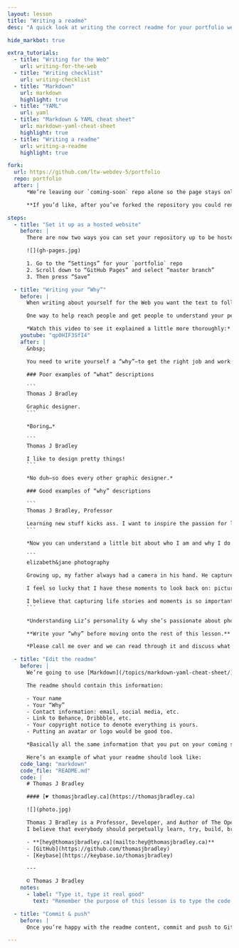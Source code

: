 ```yaml
---
layout: lesson
title: "Writing a readme"
desc: "A quick look at writing the correct readme for your portfolio website that’s hosted on GitHub."

hide_markbot: true

extra_tutorials:
  - title: "Writing for the Web"
    url: writing-for-the-web
  - title: "Writing checklist"
    url: writing-checklist
  - title: "Markdown"
    url: markdown
    highlight: true
  - title: "YAML"
    url: yaml
  - title: "Markdown & YAML cheat sheet"
    url: markdown-yaml-cheat-sheet
    highlight: true
  - title: "Writing a readme"
    url: writing-a-readme
    highlight: true

fork:
  url: https://github.com/ltw-webdev-5/portfolio
  repo: portfolio
  after: |
      *We’re leaving our `coming-soon` repo alone so the page stays online.*

      **If you’d like, after you’ve forked the repository you could rename it in the “Settings” tab to something more descriptive, e.g. `thomasjbradley.ca`**

steps:
  - title: "Set it up as a hosted website"
    before: |
      There are now two ways you can set your repository up to be hosted on GitHub.

      ![](gh-pages.jpg)

      1. Go to the “Settings” for your `portfolio` repo
      2. Scroll down to “GitHub Pages” and select “master branch”
      3. Then press “Save”

  - title: "Writing your “Why”"
    before: |
      When writing about yourself for the Web you want the text to follow the standards we discussed at the start to the class—but you also what your text to have personality.

      One way to help reach people and get people to understand your personality—which is really what you want for your portfolio—is to tell them *why* you’re a graphic designer not *what* you are as a graphic designer.

      *Watch this video to see it explained a little more thoroughly:*
    youtube: "qp0HIF3SfI4"
    after: |
      &nbsp;

      You need to write yourself a “why”—to get the right job and work with the right people.

      ### Poor examples of “what” descriptions

      ```
      Thomas J Bradley

      Graphic designer.
      ```

      *Boring…*

      ```
      Thomas J Bradley

      I like to design pretty things!
      ```

      *No duh—so does every other graphic designer.*

      ### Good examples of “why” descriptions

      ```
      Thomas J Bradley, Professor

      Learning new stuff kicks ass. I want to inspire the passion for learning and creating in others—the best way to do that is to teach.
      ```

      *Now you can understand a little bit about who I am and why I do what I do.*

      ```
      elizabeth&jane photography

      Growing up, my father always had a camera in his hand. He captured everything — there are thousands of images from our lives.

      I feel so lucky that I have these moments to look back on: pictures of my parents’ love, images of their happiness, and photos of their joy seeing their kids grow up.

      I believe that capturing life stories and moments is so important, not only for you, but for those to whom you mean the most.
      ```

      *Understanding Liz’s personality & why she’s passionate about photography.*

      **Write your “why” before moving onto the rest of this lesson.** Your “why” should guide every decision you make about your portfolio website.

      *Please call me over and we can read through it and discuss what you’re trying to communicate.*

  - title: "Edit the readme"
    before: |
      We’re going to use [Markdown](/topics/markdown-yaml-cheat-sheet/) to write a simple readme to store in your repository.

      The readme should contain this information:

      - Your name
      - Your “Why”
      - Contact information: email, social media, etc.
      - Link to Behance, Dribbble, etc.
      - Your copyright notice to denote everything is yours.
      - Putting an avatar or logo would be good too.

      *Basically all the same information that you put on your coming soon page.*

      Here’s an example of what your readme should look like:
    code_lang: "markdown"
    code_file: "README.md"
    code: |
      # Thomas J Bradley

      #### [☛ thomasjbradley.ca](https://thomasjbradley.ca)

      ![](photo.jpg)

      Thomas J Bradley is a Professor, Developer, and Author of The Open Web.
      I believe that everybody should perpetually learn, try, build, break, & fix things.

      - **[hey@thomasjbradley.ca](mailto:hey@thomasjbradley.ca)**
      - [GitHub](https://github.com/thomasjbradley)
      - [Keybase](https://keybase.io/thomasjbradley)

      ---

      © Thomas J Bradley
    notes:
      - label: "Type it, type it real good"
        text: "Remember the purpose of this lesson is to type the code out yourself—build up that muscle memory in your fingers!"

  - title: "Commit & push"
    before: |
      Once you’re happy with the readme content, commit and push to GitHub.

---
```

